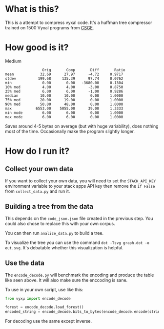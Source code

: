 # What is this?

This is a attempt to compress vyxal code. It's a huffman tree compressor trained on 1500 Vyxal programs from [CSGE](https://codegolf.stackexchange.com).

# How good is it?

Medium

```
                 Orig       Comp       Diff       Ratio
mean            32.69      27.97      -4.72     0.9717
stdev          199.68     135.39      97.74     0.0762
min              0.00       0.00   -3680.00     0.1304
10% med          4.00       4.00      -3.00     0.8750
25% med          6.00       6.00      -1.00     0.9286
median          10.00      10.00       0.00     1.0000
75% med         20.00      19.00       0.00     1.0000
90% med         50.00      48.00       0.00     1.0000
max           6553.00    5055.00      39.00     1.3333
min mode         6.00       6.00       0.00     1.0000
max mode         6.00       6.00       0.00     1.0000
```
Saves around 4-5 bytes on average (but with huge variability), does nothing most of the time. Occasionally make the program slightly longer.

# How do I run it?

## Collect your own data

If you want to collect your own data, you will need to set the `STACK_API_KEY` environment variable to your stack apps API key then remove the `if False` from `collect_data.py` and run it.

## Building a tree from the data

This depends on the `code_json.json` file created in the previous step. You could also chose to replace this with your own corpus.

You can then run `analize_data.py` to build a tree.

To visualize the tree you can use the command `dot -Tsvg graph.dot -o out.svg`. It's debatable whether this visualization is helpful.

## Use the data

The `encode_decode.py` will benchmark the encoding and produce the table like seen above. It will also make sure the enccoding is sane.

To use in your own script, use like this:

```py
from vyxμ import encode_decode

forest = encode_decode.load_forest()
encoded_string = encode_decode.bits_to_bytes(encode_decode.encode(string, forest))
```

For decoding use the same except inverse.